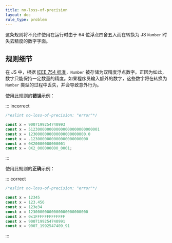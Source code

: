 ```yaml
---
title: no-loss-of-precision
layout: doc
rule_type: problem
---
```


这条规则将不允许使用在运行时由于 64 位浮点四舍五入而在转换为 JS `Number` 时失去精度的数字字面。

## 规则细节

在 JS 中，根据 [IEEE 754 标准](https://en.wikipedia.org/wiki/IEEE_754)，`Number` 被存储为双精度浮点数字。正因为如此，数字只能保持一定数量的精度。如果程序员输入额外的数字，这些数字将在转换为 `Number` 类型的过程中丢失，并会导致意外行为。

使用此规则的**错误**示例：

::: incorrect

```js
/*eslint no-loss-of-precision: "error"*/

const x = 9007199254740993
const x = 5123000000000000000000000000001
const x = 1230000000000000000000000.0
const x = .1230000000000000000000000
const x = 0X20000000000001
const x = 0X2_000000000_0001;
```

:::

使用此规则的**正确**示例：

::: correct

```js
/*eslint no-loss-of-precision: "error"*/

const x = 12345
const x = 123.456
const x = 123e34
const x = 12300000000000000000000000
const x = 0x1FFFFFFFFFFFFF
const x = 9007199254740991
const x = 9007_1992547409_91
```

:::
